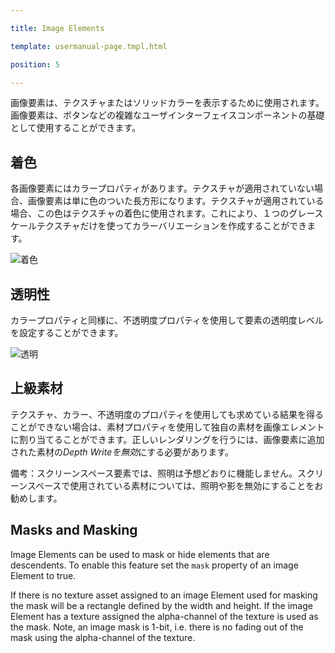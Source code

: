 ---
title: Image Elements
template: usermanual-page.tmpl.html
position: 5
---

画像要素は、テクスチャまたはソリッドカラーを表示するために使用されます。画像要素は、ボタンなどの複雑なユーザインターフェイスコンポーネントの基礎として使用することができます。

## 着色

各画像要素にはカラープロパティがあります。テクスチャが適用されていない場合、画像要素は単に色のついた長方形になります。テクスチャが適用されている場合、この色はテクスチャの着色に使用されます。これにより、１つのグレースケールテクスチャだけを使ってカラーバリエーションを作成することができます。

![着色][1]

## 透明性

カラープロパティと同様に、不透明度プロパティを使用して要素の透明度レベルを設定することができます。

![透明][2]

## 上級素材

テクスチャ、カラー、不透明度のプロパティを使用しても求めている結果を得ることができない場合は、素材プロパティを使用して独自の素材を画像エレメントに割り当てることができます。正しいレンダリングを行うには、画像要素に追加された素材の*Depth Writeを無効*にする必要があります。

備考：スクリーンスペース要素では、照明は予想どおりに機能しません。スクリーンスペースで使用されている素材については、照明や影を無効にすることをお勧めします。

## Masks and Masking

Image Elements can be used to mask or hide elements that are descendents. To enable this feature set the `mask` property of an image Element to true.

If there is no texture asset assigned to an image Element used for masking the mask will be a rectangle defined by the width and height. If the image Element has a texture assigned the alpha-channel of the texture is used as the mask. Note, an image mask is 1-bit, i.e. there is no fading out of the mask using the alpha-channel of the texture.

[1]: /images/user-manual/user-interface/image-element/image-tinted.png
[2]: /images/user-manual/user-interface/image-element/image-transparent.png

